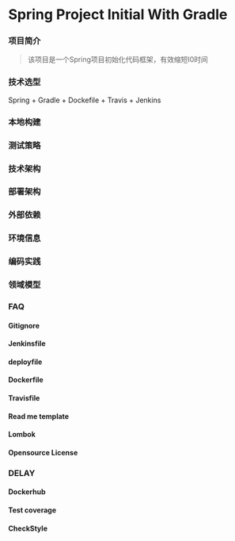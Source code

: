 # Spring Project Initial With Gradle
### 项目简介
> 该项目是一个Spring项目初始化代码框架，有效缩短I0时间
### 技术选型
Spring + Gradle + Dockefile + Travis + Jenkins
### 本地构建
### 测试策略
### 技术架构
### 部署架构
### 外部依赖
### 环境信息
### 编码实践
### 领域模型
### FAQ

#### Gitignore
#### Jenkinsfile
#### deployfile
#### Dockerfile
#### Travisfile
#### Read me template
#### Lombok
#### Opensource License

### DELAY
#### Dockerhub
#### Test coverage
#### CheckStyle